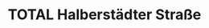 ---
title: "TOTAL Halberstädter Straße"
url: /quedlinburg/total-halberstaedter-strasse/
shop: Lebensmittel
---